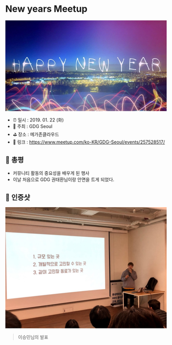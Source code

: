 # New years Meetup

![New years Meetup](image.jpeg)

- ⏰ 일시 : 2019. 01. 22 (화)
- 💁 주최 : GDG Seoul
- ⛳ 장소 : 메가존클라우드
- 🔗 링크 : https://www.meetup.com/ko-KR/GDG-Seoul/events/257528517/

## 👏 총평 

- 커뮤니티 활동의 중요성을 배우게 된 행사
- 이날 처음으로 GDG 권태환님이랑 안면을 트게 되었다. 

## 📸 인증샷

![인증샷](self.jpg)
> 이승민님의 발표